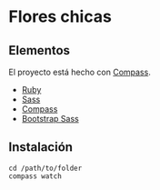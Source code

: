 # Flores chicas

## Elementos
El proyecto está hecho con [Compass](http://compass-style.org/install/).

* [Ruby](https://www.ruby-lang.org/en/)
* [Sass](http://sass-lang.com/)
* [Compass](http://compass-style.org/install/)
* [Bootstrap Sass](https://github.com/twbs/bootstrap-sass)

## Instalación
```
cd /path/to/folder
compass watch
```